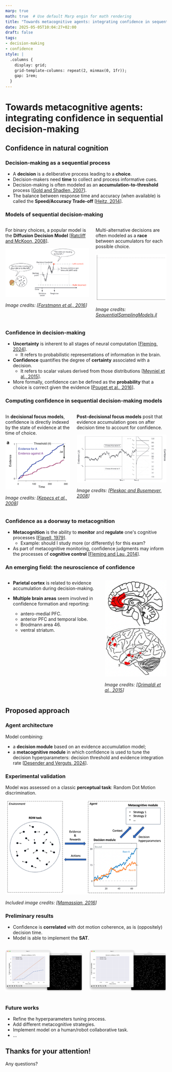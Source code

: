 ```yaml
---
marp: true
math: true  # Use default Marp engin for math rendering
title: "Towards metacognitive agents: integrating confidence in sequential decision-making"
date: 2025-05-05T10:04:27+02:00
draft: false
tags:
- decision-making
- confidence
style: |
  .columns {
    display: grid;
    grid-template-columns: repeat(2, minmax(0, 1fr));
    gap: 1rem;
  }
---
```


<!-- Apply header and footer to first slide only -->
<!-- _header: "[![IMN logo](../../../static/images/imn_logo.png)](https://ensc.bordeaux-inp.fr) [![IMnemosyne logo](../../../static/images/mnemosyne_logo.png)](https://www.inria.fr/fr/mnemosyne) [![INRIA logo](../../../static/images/inria_logo.jpg)](https://www.inria.fr) [![ENSC logo](../../../static/images/ENSC_2022.jpg)](https://ensc.bordeaux-inp.fr)" -->
<!-- _footer: "[Baptiste Pesquet](https://www.bpesquet.fr)" -->
<!-- headingDivider: 5 -->

<style scoped>
  img {
    padding-right: 40px
  }
</style>

# Towards metacognitive agents: integrating confidence in sequential decision-making

<!-- Show pagination, starting with second slide -->
<!-- paginate: true -->

## Confidence in natural cognition

### Decision-making as a sequential process

- A **decision** is a deliberative process leading to a **choice**.
- Decision-makers need **time** to collect and process informative cues.
- Decision-making is often modeled as an **accumulation-to-threshold** process [[Gold and Shadlen, 2007](https://www.annualreviews.org/doi/10.1146/annurev.neuro.29.051605.113038)].
- The balance between response time and accuracy (when available) is called the **Speed/Accuracy Trade-off** [[Heitz, 2014](https://www.frontiersin.org/journals/neuroscience/articles/10.3389/fnins.2014.00150/full)].

### Models of sequential decision-making

<div class="columns">
<div>

For binary choices, a popular model is the **Diffusion Decision Model** [[Ratcliff and McKoon, 2008](https://direct.mit.edu/neco/article/20/4/873-922/7299)].

![Illustration of the DDM model](images/forstmannSequentialSamplingModels2016_1.png)

*Image credits: [[Forstmann et al., 2016](https://doi.org/10.1146/annurev-psych-122414-033645)]*

</div>
<div>

Multi-alternative decisions are often modeled as a **race** between accumulators for each possible choice.

![Illustration of a race model](images/race_model_example.gif)

*Image credits: [SequentialSamplingModels.jl](https://github.com/itsdfish/SequentialSamplingModels.jl)*

</div>
</div>

### Confidence in decision-making

- **Uncertainty** is inherent to all stages of neural computation [[Fleming, 2024](https://doi.org/10.1146/annurev-psych-022423-032425)].
  - It refers to probabilistic representations of information in the brain.
- **Confidence** quantifies the degree of **certainty** associated with a decision.
  - It refers to scalar values derived from those distributions [[Meyniel et al., 2015](https://linkinghub.elsevier.com/retrieve/pii/S0896627315008284)].
- More formally, confidence can be defined as the **probability** that a choice is correct given the evidence [[Pouget et al., 2016](https://www.nature.com/articles/nn.4240)].

### Computing confidence in sequential decision-making models

<div class="columns">
<div>

In **decisional focus models**, confidence is directly indexed by the state of evidence at the time of choice.

![Race model with BoE](images/kepecsNeuralCorrelatesComputation2008_1.png)

*Image credits: [[Kepecs et al., 2008](https://www.nature.com/articles/nature07200)]*

</div>
<div>

**Post-decisional focus models** posit that evidence accumulation goes on after decision time to account for confidence.

![2DSD model](images/pleskacTwostageDynamicSignal2010_1.png)

*Image credits: [[Pleskac and Busemeyer, 2008](https://doi.apa.org/doi/10.1037/a0019737)]*

</div>
</div>

### Confidence as a doorway to metacognition

- **Metacognition** is the ability to **monitor** and **regulate** one's cognitive processes [[Flavell, 1979](https://www.semanticscholar.org/paper/Metacognition-and-Cognitive-Monitoring%3A-A-New-Area-Flavell/ee652f0f63ed5b0cfe0af4cb4ea76b2ecf790c8d)].
  - Example: should I study more (or differently) for this exam?
- As part of metacognitive monitoring, confidence judgments may inform the processes of **cognitive control** [[Fleming and Lau, 2014](http://journal.frontiersin.org/article/10.3389/fnhum.2014.00443/abstract)].

### An emerging field: the neuroscience of confidence

<div class="columns">
<div>

- **Parietal cortex** is related to evidence accumulation during decision-making.
- **Multiple brain areas** seem involved in confidence formation and reporting:

  - antero-medial PFC.
  - anterior PFC and temporal lobe.
  - Brodmann area 46.
  - ventral striatum.

</div>
<div>

![Map of the areas involved in confidence in the human](images/grimaldiThereAreThings2015_1.png)

*Image credits: [[Grimaldi et al., 2015](https://linkinghub.elsevier.com/retrieve/pii/S0149763415001025)]*

</div>
</div>

## Proposed approach

### Agent architecture

Model combining:

- a **decision module** based on an evidence accumulation model;
- a **metacognitive module** in which confidence is used to tune the decision hyperparameters: decision threshold and evidence integration rate [[Desender and Verguts, 2024](http://biorxiv.org/lookup/doi/10.1101/2024.10.03.616475)].

### Experimental validation

Model was assessed on a classic **perceptual task**: Random Dot Motion discrimination.

![Confident agent model](images/pesquetAlexandre2025_1.png)

*Included image credits: [[Mamassian, 2016](https://www.annualreviews.org/doi/10.1146/annurev-vision-111815-114630)]*

### Preliminary results

- Confidence is **correlated** with dot motion coherence, as is (oppositely) decision time.
- Model is able to implement the **SAT**.

<div class="columns">
<div>

![Results with low coherence](images/pesquetAlexandre2025_high_coherence.gif)

</div>

<div>

![Results with low coherence](images/pesquetAlexandre2025_low_coherence.gif)

</div>
</div>

### Future works

- Refine the hyperparameters tuning process.
- Add different metacognitive strategies.
- Implement model on a human/robot collaborative task.
- ...

## Thanks for your attention!

Any questions?
